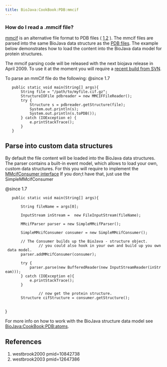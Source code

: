 ```yaml
---
title: BioJava:CookBook:PDB:mmcif
---
```


### How do I read a .mmcif file?

[mmcif](http://ndbserver.rutgers.edu/mmcif/index.html) is an alternative
file format to PDB files (
[1](#westbrook2000 "wikilink"),[2](#westbrook2003 "wikilink") ). The
mmcif files are parsed into the same BioJava data structure as the [PDB
files](BioJava:CookBook:PDB:read "wikilink"). The example below
demonstrates how to load the content into the BioJava data model for
protein structures.

The mmcif parsing code will be released with the next biojava release in
April 2009. To use it at the moment you will require a [recent build
from SVN](Autobuild_events "wikilink").

To parse an mmCif file do the following: <java> @since 1.7

`   public static void main(String[] args){`  
`       String file = "/path/to/myfile.cif.gz";`  
`       StructureIOFile pdbreader = new MMCIFFileReader();`  
`       try {`  
`           Structure s = pdbreader.getStructure(file);`  
`           System.out.println(s);`  
`           System.out.println(s.toPDB());`  
`       } catch (IOException e) {`  
`           e.printStackTrace();`  
`       }`  
`   }`

</java>

Parse into custom data structures
---------------------------------

By default the file content will be loaded into the BioJava data
structures. The parser contains a built-in event model, which allows to
load your own, custom data structures. For this you will require to
implement the [MMcifConsumer
interface](http://www.spice-3d.org/public-files/javadoc/biojava/org/biojava/bio/structure/io/mmcif/MMcifConsumer.html)
If you don;t have that, just use the SimpleMMcifConsumer

<java> @since 1.7

`   public static void main(String[] args){`

`       String fileName = args[0];`  
`       `  
`       InputStream inStream =  new FileInputStream(fileName);`  
`       `  
`       MMcifParser parser = new SimpleMMcifParser();`

`       SimpleMMcifConsumer consumer = new SimpleMMcifConsumer();`

`       // The Consumer builds up the BioJava - structure object.`  
`               // you could also hook in your own and build up you own data model.          `  
`       parser.addMMcifConsumer(consumer);`

`       try {`  
`           parser.parse(new BufferedReader(new InputStreamReader(inStream)));`  
`       } catch (IOException e){`  
`           e.printStackTrace();`  
`       }`

`               // now get the protein structure.`  
`       Structure cifStructure = consumer.getStructure();`  
`                     `

}

</java>

For more info on how to work with the BioJava structure data model see
<BioJava:CookBook:PDB:atoms>.

References
----------

<biblio>

1.  westbrook2000 pmid=10842738
2.  westbrook2003 pmid=12647386

</biblio>
